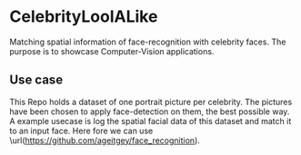 # CelebrityLoolALike
Matching spatial information of face-recognition with celebrity faces. The purpose is to showcase Computer-Vision applications.

## Use case
This Repo holds a dataset of one portrait picture per celebrity. The pictures have been chosen to apply face-detection on them, the best possible way.
A example usecase is log the spatial facial data of this dataset and match it to an input face. Here fore we can use \url(https://github.com/ageitgey/face_recognition).